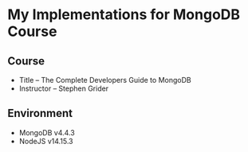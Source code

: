 # My Implementations for MongoDB Course

## Course
- Title – The Complete Developers Guide to MongoDB
- Instructor – Stephen Grider

## Environment

- MongoDB v4.4.3
- NodeJS v14.15.3